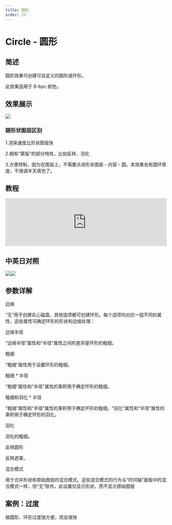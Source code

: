 ```yaml
---
title: 圆形
order: 13
---
```


# Circle - 圆形

## 简述

圆形效果可创建可自定义的圆形或环形。

此效果适用于 8-bpc 颜色。

## 效果展示

![](https://cdn.yuelili.com/20211230152304.png)

### 跟形状图层区别

1.渲染速度比形状图层快

2.拥有“蒙版”的部分特性，比如反转、羽化

3.方便控制，因为在图层上，不需要点进形状图层 - 内容 - 圆。本效果也有圆环厚度，不用调半天填充了。

## 教程

<iframe src="https://player.bilibili.com/player.html?bvid=BV1e34y1X7Vj&page=44&high_quality=1" width="100%" allowfullscreen="allowfullscreen" frameborder="0"></iframe>

## 中英日对照

![](https://mir.yuelili.com/user/AE/effects/AE-Effects-Generate-Circle.png)![](https://mir.yuelili.com/user/AE/effects/AE-Effects-Generate-Circle_cn.png)

## 参数详解

边缘

“无”用于创建实心磁盘。其他选项都可创建环形。每个选项均对应一组不同的属性，这些属性可确定环形的形状和边缘处理：

边缘半径

“边缘半径”属性和“半径”属性之间的差异是环形的粗细。

粗细

“粗细”属性用于设置环形的粗细。

粗细 \* 半径

“粗细”属性和“半径”属性的乘积用于确定环形的粗细。

粗细和羽化 \* 半径

“粗细”属性和“半径”属性的乘积用于确定环形的粗细。“羽化”属性和“半径”属性的乘积用于确定环形的羽化。

羽化

羽化的粗细。

反转圆形

反转遮罩。

混合模式

用于合并形状和原始图层的混合模式。这些混合模式的行为与“时间轴”面板中的混合模式一样，但“无”除外，此设置仅显示形状，而不显示原始图层

## 案例：过度

做圆形、环形过度很方便，而且很快
